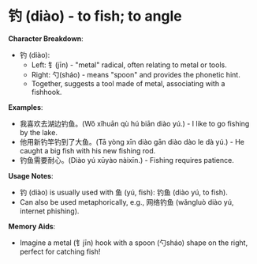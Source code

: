 # **钓 (diào) - to fish; to angle**

**Character Breakdown**:  
- 钓 (diào):
  - Left: 钅(jīn) - "metal" radical, often relating to metal or tools.
  - Right: 勺(sháo) - means "spoon" and provides the phonetic hint.
  - Together, suggests a tool made of metal, associating with a fishhook.

**Examples**:  
- 我喜欢去湖边钓鱼。(Wǒ xǐhuān qù hú biān diào yú.) - I like to go fishing by the lake.  
- 他用新钓竿钓到了大鱼。(Tā yòng xīn diào gān diào dào le dà yú.) - He caught a big fish with his new fishing rod.  
- 钓鱼需要耐心。(Diào yú xūyào nàixīn.) - Fishing requires patience.

**Usage Notes**:  
- 钓 (diào) is usually used with 鱼 (yú, fish): 钓鱼 (diào yú, to fish).  
- Can also be used metaphorically, e.g., 网络钓鱼 (wǎngluò diào yú, internet phishing).

**Memory Aids**:  
- Imagine a metal (钅jīn) hook with a spoon (勺sháo) shape on the right, perfect for catching fish!